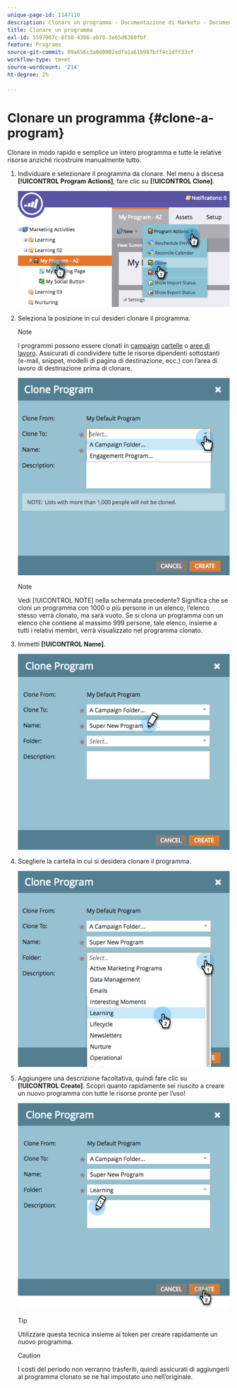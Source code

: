 ```yaml
---
unique-page-id: 1147110
description: Clonare un programma - Documentazione di Marketo - Documentazione del prodotto
title: Clonare un programma
exl-id: 5597007c-8f58-4306-ab78-3e65d6369fbf
feature: Programs
source-git-commit: 09a656c3a0d0002edfa1a61b987bff4c1dff33cf
workflow-type: tm+mt
source-wordcount: '214'
ht-degree: 2%

---
```


# Clonare un programma {#clone-a-program}

Clonare in modo rapido e semplice un intero programma e tutte le relative risorse anziché ricostruire manualmente tutto.

1. Individuare e selezionare il programma da clonare. Nel menu a discesa **[!UICONTROL Program Actions]**, fare clic su **[!UICONTROL Clone]**.

   ![](assets/image2014-9-5-14-3a31-3a49.png)

1. Seleziona la posizione in cui desideri clonare il programma.

   >[!NOTE]
   >
   >I programmi possono essere clonati in [campaign](/help/marketo/product-docs/core-marketo-concepts/miscellaneous/create-new-campaign-folder.md) [cartelle](/help/marketo/product-docs/core-marketo-concepts/miscellaneous/create-new-campaign-folder.md) o [aree di lavoro](/help/marketo/product-docs/administration/workspaces-and-person-partitions/create-a-new-workspace.md). Assicurati di condividere tutte le risorse dipendenti sottostanti (e-mail, snippet, modelli di pagina di destinazione, ecc.) con l’area di lavoro di destinazione prima di clonare.

   ![](assets/cloneto.png)

   >[!NOTE]
   >
   >Vedi [!UICONTROL NOTE] nella schermata precedente? Significa che se cloni un programma con 1000 o più persone in un elenco, l’elenco stesso verrà clonato, ma sarà vuoto. Se si clona un programma con un elenco che contiene al massimo 999 persone, tale elenco, insieme a tutti i relativi membri, verrà visualizzato nel programma clonato.

1. Immetti **[!UICONTROL Name]**.

   ![](assets/cloneprogramname.png)

1. Scegliere la cartella in cui si desidera clonare il programma.

   ![](assets/choosefolderclone.png)

1. Aggiungere una descrizione facoltativa, quindi fare clic su **[!UICONTROL Create]**. Scopri quanto rapidamente sei riuscito a creare un nuovo programma con tutte le risorse pronte per l’uso!

   ![](assets/createclone.png)

   >[!TIP]
   >
   >Utilizzare questa tecnica insieme ai token per creare rapidamente un nuovo programma.

   >[!CAUTION]
   >
   >I costi del periodo non verranno trasferiti, quindi assicurati di aggiungerli al programma clonato se ne hai impostato uno nell’originale.
